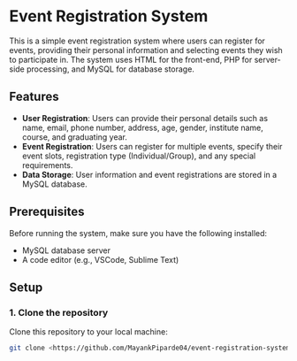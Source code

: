 # Event Registration System

This is a simple event registration system where users can register for events, providing their personal information and selecting events they wish to participate in. The system uses HTML for the front-end, PHP for server-side processing, and MySQL for database storage.

## Features

- **User Registration**: Users can provide their personal details such as name, email, phone number, address, age, gender, institute name, course, and graduating year.
- **Event Registration**: Users can register for multiple events, specify their event slots, registration type (Individual/Group), and any special requirements.
- **Data Storage**: User information and event registrations are stored in a MySQL database.

## Prerequisites

Before running the system, make sure you have the following installed:

- MySQL database server
- A code editor (e.g., VSCode, Sublime Text)

## Setup

### 1. Clone the repository

Clone this repository to your local machine:

```bash
git clone <https://github.com/MayankPiparde04/event-registration-system>
```
